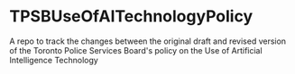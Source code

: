# TPSBUseOfAITechnologyPolicy
A repo to track the changes between the original draft and revised version of the Toronto Police Services Board's policy on the Use of Artificial Intelligence Technology
